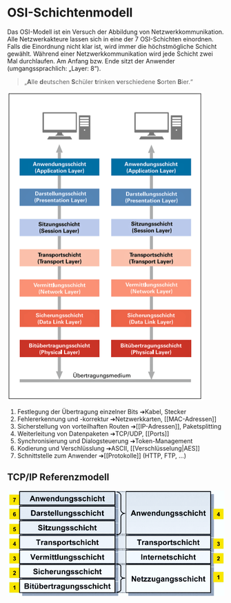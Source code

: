 # OSI-Schichtenmodell
Das OSI-Modell ist ein Versuch der Abbildung von Netzwerkkommunikation. Alle Netzwerkakteure lassen sich in eine der 7 OSI-Schichten einordnen. Falls die Einordnung nicht klar ist, wird immer die höchstmögliche Schicht gewählt. Während einer Netzwerkkommunikation wird jede Schicht zwei Mal durchlaufen. Am Anfang bzw. Ende sitzt der Anwender (umgangssprachlich: „Layer: 8“).

> „**A**lle **d**eutschen **S**chüler **t**rinken **v**erschiedene **S**orten **B**ier.“

![](../_Medien/OSI_Schichtenmodell.png)

1. Festlegung der Übertragung einzelner Bits 
   ➔Kabel, Stecker 
2. Fehlererkennung und -korrektur 
   ➔Netzwerkkarten, [[MAC-Adressen]] 
3. Sicherstellung von vorteilhaften Routen 
   ➔[[IP-Adressen]], Paketsplitting
4. Weiterleitung von Datenpaketen 
   ➔TCP/UDP, [[Ports]] 
5. Synchronisierung und Dialogsteuerung 
   ➔Token-Management 
6. Kodierung und Verschlüsslung 
   ➔ASCII, [[Verschlüsselung|AES]] 
7. Schnittstelle zum Anwender 
   ➔[[Protokolle]] (HTTP, FTP, …)

## TCP/IP Referenzmodell
![](../_Medien/TCP_IP_Referenzmodell.png)
